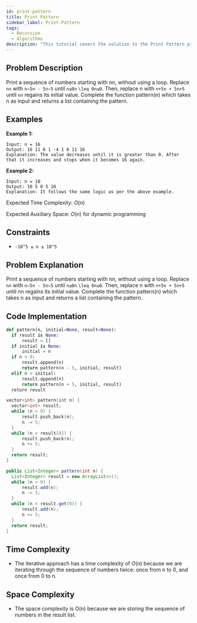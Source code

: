 ```yaml
---
id: print-pattern
title: Print Pattern
sidebar_label: Print-Pattern
tags:
  - Recursion
  - Algorithms
description: "This tutorial covers the solution to the Print Pattern problem from the GeeksforGeeks."
---
```

## Problem Description
Print a sequence of numbers starting with nn, without using a loop. Replace `nn` with `n−5n - 5n−5` until `n≤0n` `\leq 0n≤0`. Then, replace n with `n+5n + 5n+5` until `nn` regains its initial value. Complete the function pattern(n) which takes n as input and returns a list containing the pattern.

## Examples

**Example 1:**

```
Input: n = 16
Output: 16 11 6 1 -4 1 6 11 16
Explanation: The value decreases until it is greater than 0. After that it increases and stops when it becomes 16 again.
```

**Example 2:**

```
Input: n = 10
Output: 10 5 0 5 10
Explanation: It follows the same logic as per the above example.
```



Expected Time Complexity: $O(n)$

Expected Auxiliary Space: $O(n)$ for dynamic programming 

## Constraints

* `-10^5 ≤ n ≤ 10^5`

## Problem Explanation
Print a sequence of numbers starting with nn, without using a loop. Replace `nn` with `n−5n - 5n−5` until `n≤0n` `\leq 0n≤0`. Then, replace n with `n+5n + 5n+5` until nn regains its initial value. Complete the function pattern(n) which takes n as input and returns a list containing the pattern.

## Code Implementation

<Tabs>
  <TabItem value="Python" label="Python" default>
  <SolutionAuthor name="@Ishitamukherjee2004"/>

  ```py
 def pattern(n, initial=None, result=None):
    if result is None:
        result = []
    if initial is None:
        initial = n
    if n > 0:
        result.append(n)
        return pattern(n - 5, initial, result)
    elif n < initial:
        result.append(n)
        return pattern(n + 5, initial, result)
    return result

  ```

  </TabItem>
  <TabItem value="C++" label="C++">
  <SolutionAuthor name="@Ishitamukherjee2004"/>

  ```cpp
 vector<int> pattern(int n) {
    vector<int> result;
    while (n > 0) {
        result.push_back(n);
        n -= 5;
    }
    while (n < result[0]) {
        result.push_back(n);
        n += 5;
    }
    return result;
}

  
  ```

  </TabItem>


  <TabItem value="Java" label="Java" default>
  <SolutionAuthor name="@Ishitamukherjee2004"/>

  ```java
public List<Integer> pattern(int n) {
    List<Integer> result = new ArrayList<>();
    while (n > 0) {
        result.add(n);
        n -= 5;
    }
    while (n < result.get(0)) {
        result.add(n);
        n += 5;
    }
    return result;
}

  ```

  </TabItem>
</Tabs>


## Time Complexity

* The iterative approach has a time complexity of $O(n)$ because we are iterating through the sequence of numbers twice: once from n to 0, and once from 0 to n.

## Space Complexity

* The space complexity is O(n) because we are storing the sequence of numbers in the result list.

